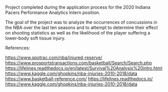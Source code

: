 Project completed during the application process for the 2020 Indiana Pacers Performance Analytics Intern position. 

The goal of the project was to analyze the occurrences of concussions in the NBA over the last ten seasons and to attempt to determine their effect on shooting statistics as well as the likelihood of the player suffering a lower-body soft tissue injury.

References:

https://www.spotrac.com/nba/injured-reserve/
https://www.prosportstransactions.com/basketball/Search/Search.php
https://lifelines.readthedocs.io/en/latest/Survival%20Analysis%20intro.html
https://www.kaggle.com/ghopkins/nba-injuries-2010-2018/data
https://www.basketball-reference.com/
https://lifelines.readthedocs.io/
https://www.kaggle.com/ghopkins/nba-injuries-2010-2018/data
